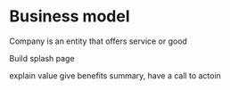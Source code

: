 # Business model

Company is an entity that offers service or good

Build splash page

explain value give benefits summary, have a call to actoin
